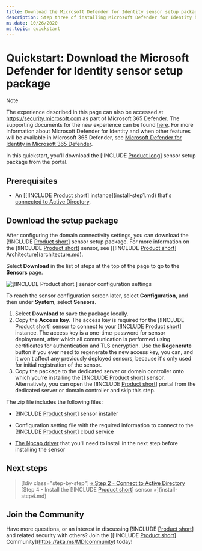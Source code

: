 ```yaml
---
title: Download the Microsoft Defender for Identity sensor setup package quickstart
description: Step three of installing Microsoft Defender for Identity helps you download the Defender for Identity sensor setup package.
ms.date: 10/26/2020
ms.topic: quickstart
---
```


# Quickstart: Download the Microsoft Defender for Identity sensor setup package

> [!NOTE]
> The experience described in this page can also be accessed at <https://security.microsoft.com> as part of Microsoft 365 Defender. The supporting documents for the new experience can be found [here](/microsoft-365/security/defender-identity/sensor-health#add-a-sensor). For more information about Microsoft Defender for Identity and when other features will be available in Microsoft 365 Defender, see [Microsoft Defender for Identity in Microsoft 365 Defender](defender-for-identity-in-microsoft-365-defender.md).

In this quickstart, you'll download the [!INCLUDE [Product long](includes/product-long.md)] sensor setup package from the portal.

## Prerequisites

- An [[!INCLUDE [Product short](includes/product-short.md)] instance](install-step1.md) that's [connected to Active Directory](install-step2.md).

## Download the setup package

After configuring the domain connectivity settings, you can download the [!INCLUDE [Product short](includes/product-short.md)] sensor setup package. For more information on the [!INCLUDE [Product short](includes/product-short.md)] sensor, see [[!INCLUDE [Product short](includes/product-short.md)] Architecture](architecture.md).

Select **Download** in the list of steps at the top of the page to go to the **Sensors** page.

![[!INCLUDE [Product short.](includes/product-short.md)] sensor configuration settings](media/sensor-config.png)

To reach the sensor configuration screen later, select **Configuration**, and then under **System**, select **Sensors**.  

1. Select **Download** to save the package locally.
1. Copy the **Access** **key**. The access key is required for the [!INCLUDE [Product short](includes/product-short.md)] sensor to connect to your [!INCLUDE [Product short](includes/product-short.md)] instance. The access key is a one-time-password for sensor deployment, after which all communication is performed using certificates for authentication and TLS encryption. Use the **Regenerate** button if you ever need to regenerate the new access key, you can, and it won't affect any previously deployed sensors, because it's only used for initial registration of the sensor.
1. Copy the package to the dedicated server or domain controller onto which you're installing the [!INCLUDE [Product short](includes/product-short.md)] sensor. Alternatively, you can open the [!INCLUDE [Product short](includes/product-short.md)] portal from the dedicated server or domain controller and skip this step.

The zip file includes the following files:

- [!INCLUDE [Product short](includes/product-short.md)] sensor installer

- Configuration setting file with the required information to connect to the [!INCLUDE [Product short](includes/product-short.md)] cloud service

- [The Npcap driver](install-step4.md#install-the-npcap-driver-recommended) that you'll need to install in the next step before installing the sensor

## Next steps

> [!div class="step-by-step"]
> [« Step 2 - Connect to Active Directory](install-step2.md)
> [Step 4 - Install the [!INCLUDE [Product short](includes/product-short.md)] sensor »](install-step4.md)

## Join the Community

Have more questions, or an interest in discussing [!INCLUDE [Product short](includes/product-short.md)] and related security with others? Join the [[!INCLUDE [Product short](includes/product-short.md)] Community](<https://aka.ms/MDIcommunity>) today!
